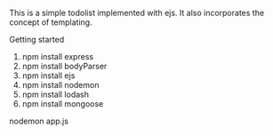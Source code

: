 This is a simple todolist implemented with ejs. It also incorporates the concept of templating. 

Getting started
1. npm install express
2. npm install bodyParser
3. npm install ejs
4. npm install nodemon
5. npm install lodash
6. npm install mongoose

nodemon app.js